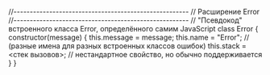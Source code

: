//------------------------------------------------------ // Расширение Error
//------------------------------------------------------ // "Псевдокод" встроенного класса Error, определённого самим
JavaScript class Error { constructor(message) { this.message = message; this.name = "Error"; // (разные имена для разных
встроенных классов ошибок)
this.stack = <стек вызовов>; // нестандартное свойство, но обычно поддерживается } }





